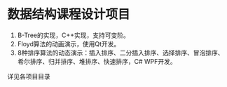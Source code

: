 <!--
 * @Date: 2019-09-07 19:39:43
 * @LastEditors: Peng Gao
 * @LastEditTime: 2020-03-22 22:17:48
 -->
# 数据结构课程设计项目

1. B-Tree的实现，C++实现，支持可变阶。
2. Floyd算法的动画演示，使用Qt开发。
3. 8种排序算法的动态演示：插入排序、二分插入排序、选择排序、冒泡排序、希尔排序、归并排序、堆排序、快速排序，C# WPF开发。

详见各项目目录